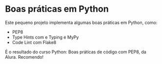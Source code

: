 # Boas práticas em Python
Este pequeno projeto implementa algumas boas práticas em Python, como:
- PEP8
- Type Hints com e Typing e MyPy
- Code Lint com Flake8

É o resultado do curso Python: Boas práticas de código com PEP8, da Alura. Recomendo!
